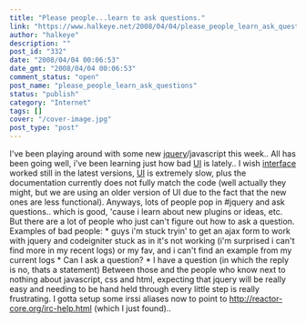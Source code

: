 ```yaml
---
title: "Please people...learn to ask questions."
link: "https://www.halkeye.net/2008/04/04/please_people_learn_ask_questions/"
author: "halkeye"
description: ""
post_id: "332"
date: "2008/04/04 00:06:53"
date_gmt: "2008/04/04 00:06:53"
comment_status: "open"
post_name: "please_people_learn_ask_questions"
status: "publish"
category: "Internet"
tags: []
cover: "/cover-image.jpg"
post_type: "post"
---
```


I've been playing around with some new [jquery](http://www.jquery.com)/javascript this week.. All has been going well, i've been learning just how bad [UI](http://ui.jquery.com) is lately.. I wish [interface](http://interface.eyecon.ro/) worked still in the latest versions, [UI](http://ui.jquery.com) is extremely slow, plus the documentation currently does not fully match the code (well actually they might, but we are using an older version of UI due to the fact that the new ones are less functional). Anyways, lots of people pop in #jquery and ask questions.. which is good, 'cause i learn about new plugins or ideas, etc. But there are a lot of people who just can't figure out how to ask a question. Examples of bad people: * <yoav> guys i'm stuck tryin' to get an ajax form to work with jquery and codeigniter <yoav>stuck as in it's not working (i'm surprised i can't find more in my recent logs) or my fav, and i can't find an example from my current logs * <someone> Can I ask a question? * <someone> I have a question (in which the reply is no, thats a statement) Between those and the people who know next to nothing about javascript, css and html, expecting that jquery will be really easy and needing to be hand held through every little step is really frustrating. I gotta setup some irssi aliases now to point to http://reactor-core.org/irc-help.html (which I just found)..